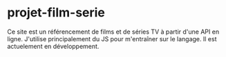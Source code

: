 # projet-film-serie

Ce site est un référencement de films et de séries TV à partir d'une API en ligne. J'utilise principalement du JS pour m'entraîner sur le langage.
Il est actuelement en développement.
